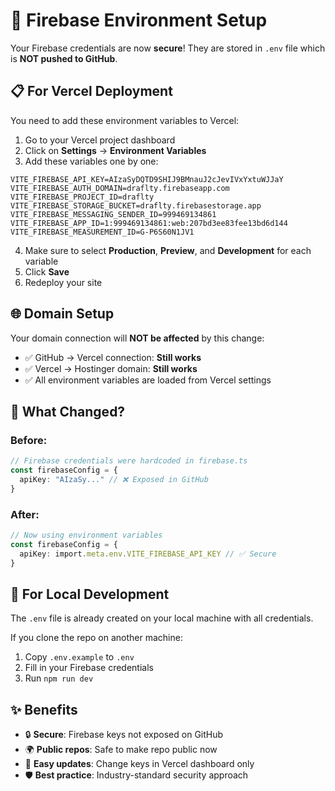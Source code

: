# 🔐 Firebase Environment Setup

Your Firebase credentials are now **secure**! They are stored in `.env` file which is **NOT pushed to GitHub**.

## 📋 For Vercel Deployment

You need to add these environment variables to Vercel:

1. Go to your Vercel project dashboard
2. Click on **Settings** → **Environment Variables**
3. Add these variables one by one:

```
VITE_FIREBASE_API_KEY=AIzaSyDQTD9SHIJ9BMnauJ2cJevIVxYxtuWJJaY
VITE_FIREBASE_AUTH_DOMAIN=draflty.firebaseapp.com
VITE_FIREBASE_PROJECT_ID=draflty
VITE_FIREBASE_STORAGE_BUCKET=draflty.firebasestorage.app
VITE_FIREBASE_MESSAGING_SENDER_ID=999469134861
VITE_FIREBASE_APP_ID=1:999469134861:web:207bd3ee83fee13bd6d144
VITE_FIREBASE_MEASUREMENT_ID=G-P6S60N1JV1
```

4. Make sure to select **Production**, **Preview**, and **Development** for each variable
5. Click **Save**
6. Redeploy your site

## 🌐 Domain Setup

Your domain connection will **NOT be affected** by this change:
- ✅ GitHub → Vercel connection: **Still works**
- ✅ Vercel → Hostinger domain: **Still works**
- ✅ All environment variables are loaded from Vercel settings

## 🚀 What Changed?

### Before:
```typescript
// Firebase credentials were hardcoded in firebase.ts
const firebaseConfig = {
  apiKey: "AIzaSy..." // ❌ Exposed in GitHub
}
```

### After:
```typescript
// Now using environment variables
const firebaseConfig = {
  apiKey: import.meta.env.VITE_FIREBASE_API_KEY // ✅ Secure
}
```

## 📝 For Local Development

The `.env` file is already created on your local machine with all credentials.

If you clone the repo on another machine:
1. Copy `.env.example` to `.env`
2. Fill in your Firebase credentials
3. Run `npm run dev`

## ✨ Benefits

- 🔒 **Secure**: Firebase keys not exposed on GitHub
- 🌍 **Public repos**: Safe to make repo public now
- 🔄 **Easy updates**: Change keys in Vercel dashboard only
- 🛡️ **Best practice**: Industry-standard security approach

